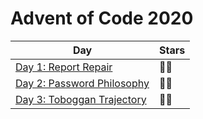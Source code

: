 # Advent of Code 2020

| Day                                    | Stars |
| -------------------------------------- | ----- |
| [Day 1: Report Repair](./day-01)       | 🌟🌟  |
| [Day 2: Password Philosophy](./day-02) | 🌟🌟  |
| [Day 3: Toboggan Trajectory](./day-03) | 🌟🌟  |

